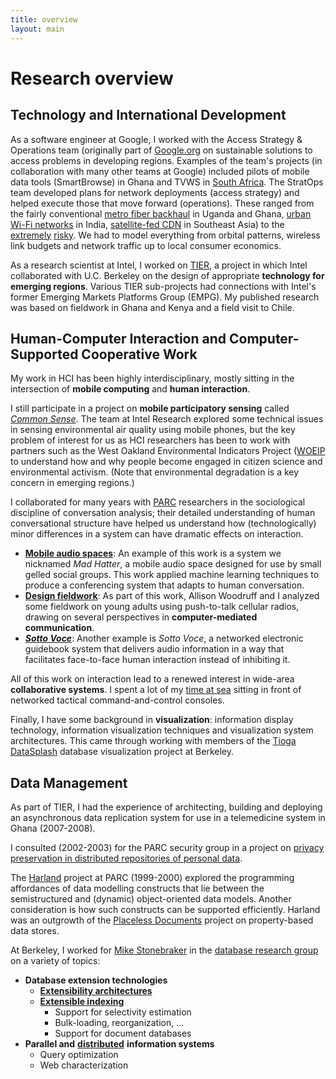 ```yaml
---
title: overview
layout: main
---
```

# Research overview

## Technology and International Development

As a software engineer at Google,
I worked with the Access Strategy &amp; Operations team 
(originally part of [Google.org](http://www.google.org/)
on sustainable solutions to access problems in developing regions.
Examples of the team's projects (in collaboration with many other teams 
at Google) included 
pilots of mobile data tools (SmartBrowse) in Ghana and
TVWS in [South Africa](http://www.tenet.ac.za/tvws).
The StratOps team developed plans for network deployments (access
strategy) and helped execute those that move forward (operations).
These ranged from the fairly conventional [metro fiber
backhaul](https://web.archive.org/web/20170119042025/https://www.google.com/get/projectlink/)
in Uganda and Ghana, [urban Wi-Fi
networks](https://en.wikipedia.org/wiki/RailTel_Corporation_of_India#Free_WiFi_at_stations)
in India, [satellite-fed
CDN](https://web.archive.org/web/20170510191158/https://www.youtube.com/yt/accelerator/)
in Southeast Asia) to the
[extremely](https://en.wikipedia.org/wiki/OneWeb_satellite_constellation#History)
[risky](https://9to5google.com/2017/01/11/alphabet-titan-cut/). We
had to model everything from orbital patterns, wireless link budgets 
and network traffic up to local consumer economics.

As a research scientist at Intel, I worked on
[TIER](https://web.archive.org/web/20171010013334/tier.cs.berkeley.edu),
a project in which Intel collaborated with U.C. Berkeley on the design
of appropriate **technology for emerging regions**.  Various TIER
sub-projects had connections with Intel's former Emerging Markets
Platforms Group (EMPG).  My published research was based on fieldwork
in Ghana and Kenya and a field visit to Chile.

## Human-Computer Interaction and Computer-Supported Cooperative Work

My work in HCI has been highly interdisciplinary, mostly sitting in
the intersection of **mobile computing** and
**human interaction**.

I still participate in a project on **mobile participatory sensing**
called [_Common Sense_](https://www.communitysensing.org/). The team
at Intel Research explored some technical issues in sensing
environmental air quality using mobile phones, but the key problem of
interest for us as HCI researchers has been to work with partners such
as the West Oakland Environmental Indicators Project
([WOEIP](http://www.woeip.org/) to understand how and why people
become engaged in citizen science and environmental activism.  (Note
that environmental degradation is a key concern in emerging regions.)

I collaborated for many years with <a
href="http://www.parc.com/">PARC</a> researchers in the sociological
discipline of conversation analysis; their detailed understanding of
human conversational structure have helped us understand how
(technologically) minor differences in a system can have dramatic
effects on interaction.

* [**Mobile audio spaces**](https://web.archive.org/web/20060209161048/http://www.parc.com/audiospaces/): 
  An example of this work is a system we nicknamed _Mad Hatter_, a
  mobile audio space designed for use by small gelled social groups.
  This work applied machine learning techniques to produce a
  conferencing system that adapts to human conversation.
* [**Design fieldwork**](https://web.archive.org/web/20060223042257/http://www2.parc.com/csl/projects/audiospaces/ptt.htm):
  As part of this work, Allison Woodruff and I analyzed some fieldwork
  on young adults using push-to-talk cellular radios, drawing on
  several perspectives in **computer-mediated communication**.
* [**_Sotto Voce_**](https://web.archive.org/web/20060209161031/http://www.parc.com/guidebooks/):
  Another example is _Sotto Voce_, a networked electronic guidebook
  system that delivers audio information in a way that facilitates
  face-to-face human interaction instead of inhibiting it.

All of this work on interaction lead to a renewed interest in
wide-area **collaborative systems**.  I spent a lot of my [time at
sea](USN/navy.html) sitting in front of networked tactical
command-and-control consoles.

Finally, I have some background in **visualization**: information
display technology, information visualization techniques and
visualization system architectures.  This came through working with
members of the [Tioga
DataSplash](https://web.archive.org/web/20000418155033/http://tioga.cs.berkeley.edu/)
database visualization project at Berkeley.

## Data Management

As part of TIER, I had the experience of architecting, building and
deploying an asynchronous data replication system for use in a
telemedicine system in Ghana (2007-2008).

I consulted (2002-2003) for the PARC security group in a project on
[privacy preservation in distributed repositories of personal
data](https://web.archive.org/web/20090713011904/http://www.computerworld.com/s/article/104421/Computerworld_Horizon_Awards_2005_Honorees).

The [Harland](https://web.archive.org/web/20060221051713/http://www.parc.xerox.com/csl/projects/harland/) project at PARC
(1999-2000) explored the programming affordances of data modelling
constructs that lie between the semistructured and (dynamic)
object-oriented data models.  Another consideration is how such
constructs can be supported efficiently.  Harland was an outgrowth of
the [Placeless Documents](https://web.archive.org/web/20060221051802/http://www.parc.xerox.com/csl/projects/placeless/) project on property-based data stores.

At Berkeley, I worked for [Mike
Stonebraker](https://www.csail.mit.edu/person/michael-stonebraker) in
the [database research group](http://db.cs.berkeley.edu/) on a variety
of topics:

* **Database extension technologies**
  * [**Extensibility architectures**](http://db.cs.berkeley.edu/postgres.html)
  * [**Extensible indexing**](http://gist.cs.berkeley.edu/)
    * Support for selectivity estimation
    * Bulk-loading, reorganization, ...
    * Support for document databases
* **Parallel and** [**distributed**](https://web.archive.org/web/20000510070049/http://mariposa.cs.berkeley.edu/) **information systems**
    * Query optimization
    * Web characterization
